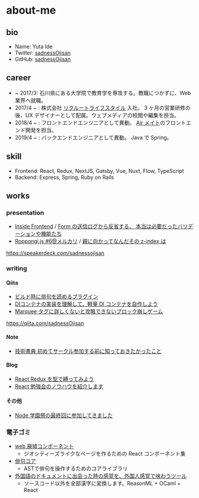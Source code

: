 # about-me

## bio

- Name: Yuta Ide
- Twitter: [sadnessOjisan](https://twitter.com/sadnessOjisan)
- GitHub: [sadnessOjisan](https://github.com/sadnessOjisan)

## career

- ~ 2017/3: 石川県にある大学院で教育学を専攻する。教職につかずに、Web 業界へ就職。
- 2017/4 ~ : 株式会社 [リクルートライフスタイル](https://www.recruit-lifestyle.co.jp/) 入社。 3 ヶ月の営業研修の後、UX デザイナーとして配属。ウェブメディアの校閲や編集を担当。
- 2018/4 ~ : フロントエンドエンジニアとして異動。 [Air メイト](https://airregi.jp/mate/)のフロントエンド開発を担当。
- 2019/4 ~ : バックエンドエンジニアとして異動。 Java で Spring。

## skill

- Frontend: React, Redux, NextJS, Gatsby, Vue, Nuxt, Flow, TypeScript
- Backend: Express, Spring, Ruby on Rails

## works

### presentation

-  [Inside Frontend](http://inside-frontend.com) / [Form の送信ログから反省する、 本当は必要だったバリデーションや機能たち](https://speakerdeck.com/sadnessojisan/formfalsesong-xin-rogukarafan-sheng-suru-ben-dang-habi-yao-datutabaridesiyonyaji-neng-tati) 
- [Roppongi.js #6@メルカリ](https://roppongi-js.connpass.com/event/98983/) / [親に向かってなんだその z-index は](https://speakerdeck.com/sadnessojisan/qin-nixiang-katutenandasofalsez-indexha)

https://speakerdeck.com/sadnessojisan

### writing

#### Qiita

- [ビルド時に俳句を読めるプラグイン](https://qiita.com/sadnessOjisan/items/98619eaaef1da8d6545a)
- [DIコンテナの実装を理解して、軽量 DI コンテナを自作しよう](https://qiita.com/sadnessOjisan/items/d05e35e34d2d1fb7e844)
- [Marquee タグに詳しくないと攻略できないブロック崩しゲーム](https://qiita.com/sadnessOjisan/items/51bb949466fdd065a5a6)

https://qiita.com/sadnessOjisan

#### Note

- [技術書典 初めてサークル参加する前に知っておきたかったこと](https://note.mu/sadness_ojisan/n/n68914ac1d5ee)

#### Blog

- [React Redux を型で縛ってみよう](https://engineer.recruit-lifestyle.co.jp/techblog/2019-01-31-how-to-bind-react-with-Flow/)
- [React 勉強会のノウハウを紹介します](https://engineer.recruit-lifestyle.co.jp/techblog/2019-01-17-react-training/)

#### その他
- [Node 学園祭の最終回に参加してきました](https://gihyo.jp/news/report/2018/12/0601)

### 電子ゴミ

- [web 廃墟コンポーネント](https://github.com/sadnessOjisan/re-geo)
  - ジオシティーズライクなページを作るための React コンポーネント集
- [俳句コア](https://github.com/sadnessOjisan/haiku-core)
  - ASTで俳句を操作するためのコアライブラリ
- [外国語のドキュメントに出会った時の感覚を、外国人感覚で味わうツール](https://exoticism.netlify.com)
  - ソースコード以外を全部漢字に変換します。ReasonML + OCaml + React


